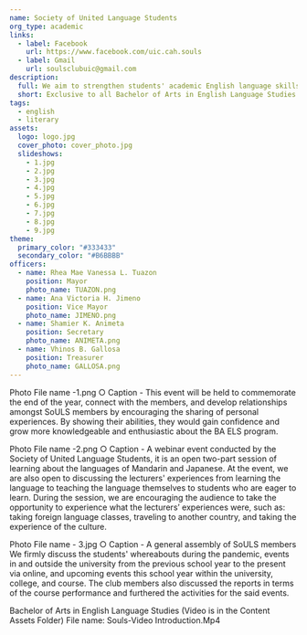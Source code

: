 ```yaml
---
name: Society of United Language Students
org_type: academic
links:
  - label: Facebook
    url: https://www.facebook.com/uic.cah.souls
  - label: Gmail
    url: soulsclubuic@gmail.com
description:
  full: We aim to strengthen students' academic English language skills by involving them in activities that are relevant to real-world interactions in the university and workplace, such as listening, speaking, reading, writing, and grammar study. Aside from language education,the department teaches students how to understand human creativity and culture's processes and effects. The goal of this club is to encourage students to develop as artists who can express themselves through any medium they choose. This organization instills in the minds of everybody that the English language is an integral part of society and works hand-in-hand. To promote understanding of culture reflected in different languages through the conduct of activities such as immersion and to welcome external opportunities for linkages in terms of language development and studies.
  short: Exclusive to all Bachelor of Arts in English Language Studies students of the University of Immaculate Conception.
tags:
  - english
  - literary
assets:
  logo: logo.jpg
  cover_photo: cover_photo.jpg
  slideshows:
    - 1.jpg
    - 2.jpg
    - 3.jpg
    - 4.jpg
    - 5.jpg
    - 6.jpg
    - 7.jpg
    - 8.jpg
    - 9.jpg
theme:
  primary_color: "#333433"
  secondary_color: "#B6BBBB"
officers:
  - name: Rhea Mae Vanessa L. Tuazon
    position: Mayor
    photo_name: TUAZON.png
  - name: Ana Victoria H. Jimeno
    position: Vice Mayor
    photo_name: JIMENO.png
  - name: Shamier K. Animeta
    position: Secretary
    photo_name: ANIMETA.png
  - name: Vhinos B. Gallosa
    position: Treasurer
    photo_name: GALLOSA.png
---
```


Photo File name -1.png
○ Caption - This event will be held to commemorate the end of the year, connect with the members, and develop relationships amongst SoULS members by encouraging the sharing of personal experiences. By showing their abilities, they would gain confidence and grow more knowledgeable and enthusiastic about the BA ELS program.

Photo File name -2.png
○ Caption - A webinar event conducted by the Society of United Language Students, it is an open two-part session of learning about the languages of Mandarin and Japanese. At the event, we are also open to discussing the lecturers' experiences from learning the language to teaching the language themselves to students who are eager to learn. During the session, we are encouraging the audience to take the opportunity to experience what the lecturers’ experiences were, such as: taking foreign language classes, traveling to another country, and taking the experience of the culture.

Photo File name - 3.jpg
○ Caption - A general assembly of SoULS members We firmly discuss the students' whereabouts during the pandemic, events in and outside the university from the previous school year to the present via online, and upcoming events this school year within the university, college, and course. The club members also discussed the reports in terms of the course performance and furthered the activities for the said events.

Bachelor of Arts in English Language Studies
(Video is in the Content Assets Folder)
File name: Souls-Video Introduction.Mp4
